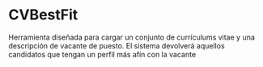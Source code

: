# CVBestFit
Herramienta diseñada para cargar un conjunto de currículums vitae y una descripción de vacante de puesto. El sistema devolverá aquellos candidatos que tengan un perfil más afín con la vacante
